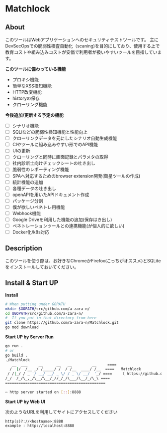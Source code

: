 # Matchlock
## About
このツールはWebアプリケーションへのセキュリティテストツールです。
主にDevSecOpsでの脆弱性検査自動化（scaning)を目的にしており、使用する上で教育コストや組み込みコストが安価で利用者が扱いやすいツールを目指しています。

**このツールに備わっている機能**
- プロキシ機能
- 簡単なXSS検知機能
- HTTP改変機能
- historyの保存
- クローリング機能

**今後追加/更新する予定の機能**
- [ ] シナリオ機能
- [ ] SQLiなどの脆弱性検知機能と性能向上
- [ ] クローリンクデータを元にしたシナリオ自動生成機能
- [ ] CIやツールに組み込みやすい形でのAPI機能
- [ ] UIの更新
- [ ] クローリングと同時に画面記録とパラメタの取得
- [ ] 社内診断士向けチェックシートの吐き出し
- [ ] 脆弱性のレポーティング機能
- [ ] SPAへ対応するためのbrowser extension開発(衛星ツールの作成)
- [ ] 統計機能の追加
- [ ] 各種データの吐き出し
- [ ] openAPIを用いたAPIドキュメント作成
- [ ] パッケージ分割
- [ ] 僕が欲しいペネトレ用機能
- [ ] Webhook機能
- [ ] Google Driveを利用した機能の追加(保存はき出し)
- [ ] ペネトレーションツールとの連携機能(が個人的に欲しい)
- [ ] Docker化/k8s対応
## Description
このツールを使う際は、お好きなChromeかFirefox(こっちがオススメ)とSQLiteをインストールしておいてください。
## Install & Start UP
**Install**
```sh
# When putting under GOPATH
mkdir $GOPATH/src/github.com/a-zara-n/
cd $GOPATH/src/github.com/a-zara-n/
#  If you put in that directory from here
git clone https://github.com/a-zara-n/Matchlock.git
go mod download
```
**Start UP by Server Run**
```sh
go run .
# or
go build .
./Matchlock
   __  ___     __      __   __         __     ====
  /  |/  /__ _/ /_____/ /  / /__  ____/ /__  ====   Matchlock
 / /|_/ / _ '/ __/ __/ _ \/ / _ \/ __/  '_/ ====	〔 https://github.com/a-zara-n/Matchlock 〕
/_/  /_/\_,_/\__/\__/_//_/_/\___/\__/_/\_\ ====
=============================================

⇨ http server started on [::]:8888
```
**Start UP by Web UI**

次のようなURLを利用してサイトにアクセスしてください
```
http(s)?://<hostname>:8888
example : http://localhost:8888
```
